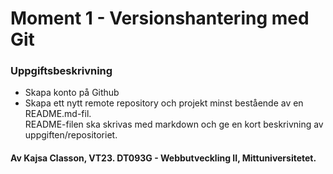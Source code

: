 # Moment 1 - Versionshantering med Git

### Uppgiftsbeskrivning
* Skapa konto på Github
* Skapa ett nytt remote repository och projekt minst bestående av en README.md-fil.  
README-filen ska skrivas med markdown och ge en kort beskrivning av uppgiften/repositoriet.

#### Av Kajsa Classon, VT23. DT093G - Webbutveckling II, Mittuniversitetet.